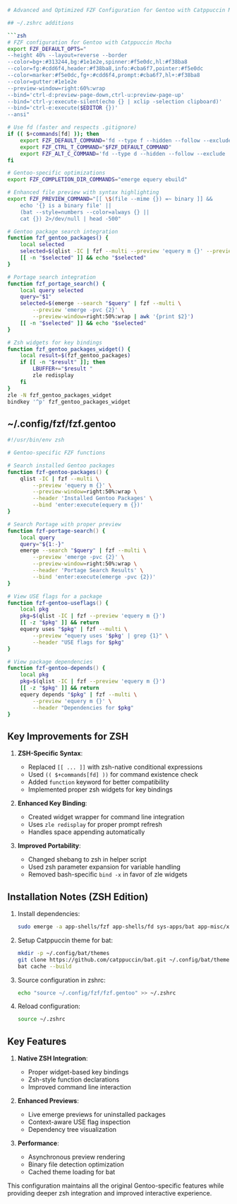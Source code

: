 ```bash
# Advanced and Optimized FZF Configuration for Gentoo with Catppuccin Mocha Colorscheme (ZSH Edition)

## ~/.zshrc additions

```zsh
# FZF configuration for Gentoo with Catppuccin Mocha
export FZF_DEFAULT_OPTS="
--height 40% --layout=reverse --border
--color=bg+:#313244,bg:#1e1e2e,spinner:#f5e0dc,hl:#f38ba8
--color=fg:#cdd6f4,header:#f38ba8,info:#cba6f7,pointer:#f5e0dc
--color=marker:#f5e0dc,fg+:#cdd6f4,prompt:#cba6f7,hl+:#f38ba8
--color=gutter:#1e1e2e
--preview-window=right:60%:wrap
--bind='ctrl-d:preview-page-down,ctrl-u:preview-page-up'
--bind='ctrl-y:execute-silent(echo {} | xclip -selection clipboard)'
--bind='ctrl-e:execute($EDITOR {})'
--ansi"

# Use fd (faster and respects .gitignore)
if (( $+commands[fd] )); then
    export FZF_DEFAULT_COMMAND='fd --type f --hidden --follow --exclude .git --exclude node_modules'
    export FZF_CTRL_T_COMMAND="$FZF_DEFAULT_COMMAND"
    export FZF_ALT_C_COMMAND='fd --type d --hidden --follow --exclude .git'
fi

# Gentoo-specific optimizations
export FZF_COMPLETION_DIR_COMMANDS="emerge equery ebuild"

# Enhanced file preview with syntax highlighting
export FZF_PREVIEW_COMMAND="[[ \$(file --mime {}) =~ binary ]] && 
    echo '{} is a binary file' || 
    (bat --style=numbers --color=always {} || 
    cat {}) 2>/dev/null | head -500"

# Gentoo package search integration
function fzf_gentoo_packages() {
    local selected
    selected=$(qlist -IC | fzf --multi --preview 'equery m {}' --preview-window=right:50%:wrap)
    [[ -n "$selected" ]] && echo "$selected"
}

# Portage search integration
function fzf_portage_search() {
    local query selected
    query="$1"
    selected=$(emerge --search "$query" | fzf --multi \
        --preview 'emerge -pvc {2}' \
        --preview-window=right:50%:wrap | awk '{print $2}')
    [[ -n "$selected" ]] && echo "$selected"
}

# Zsh widgets for key bindings
function fzf_gentoo_packages_widget() {
    local result=$(fzf_gentoo_packages)
    if [[ -n "$result" ]]; then
        LBUFFER+="$result "
        zle redisplay
    fi
}
zle -N fzf_gentoo_packages_widget
bindkey '^p' fzf_gentoo_packages_widget
```

## ~/.config/fzf/fzf.gentoo

```zsh
#!/usr/bin/env zsh

# Gentoo-specific FZF functions

# Search installed Gentoo packages
function fzf-gentoo-packages() {
    qlist -IC | fzf --multi \
        --preview 'equery m {}' \
        --preview-window=right:50%:wrap \
        --header 'Installed Gentoo Packages' \
        --bind 'enter:execute(equery m {})'
}

# Search Portage with proper preview
function fzf-portage-search() {
    local query
    query="${1:-}"
    emerge --search "$query" | fzf --multi \
        --preview 'emerge -pvc {2}' \
        --preview-window=right:50%:wrap \
        --header 'Portage Search Results' \
        --bind 'enter:execute(emerge -pvc {2})'
}

# View USE flags for a package
function fzf-gentoo-useflags() {
    local pkg
    pkg=$(qlist -IC | fzf --preview 'equery m {}')
    [[ -z "$pkg" ]] && return
    equery uses "$pkg" | fzf --multi \
        --preview "equery uses '$pkg' | grep {1}" \
        --header "USE flags for $pkg"
}

# View package dependencies
function fzf-gentoo-depends() {
    local pkg
    pkg=$(qlist -IC | fzf --preview 'equery m {}')
    [[ -z "$pkg" ]] && return
    equery depends "$pkg" | fzf --multi \
        --preview 'equery m {}' \
        --header "Dependencies for $pkg"
}
```

## Key Improvements for ZSH

1. **ZSH-Specific Syntax**:
   - Replaced `[[ ... ]]` with zsh-native conditional expressions
   - Used `(( $+commands[fd] ))` for command existence check
   - Added `function` keyword for better compatibility
   - Implemented proper zsh widgets for key bindings

2. **Enhanced Key Binding**:
   - Created widget wrapper for command line integration
   - Uses `zle redisplay` for proper prompt refresh
   - Handles space appending automatically

3. **Improved Portability**:
   - Changed shebang to zsh in helper script
   - Used zsh parameter expansion for variable handling
   - Removed bash-specific `bind -x` in favor of zle widgets

## Installation Notes (ZSH Edition)

1. Install dependencies:
   ```zsh
   sudo emerge -a app-shells/fzf app-shells/fd sys-apps/bat app-misc/xclip
   ```

2. Setup Catppuccin theme for bat:
   ```zsh
   mkdir -p ~/.config/bat/themes
   git clone https://github.com/catppuccin/bat.git ~/.config/bat/themes/catppuccin
   bat cache --build
   ```

3. Source configuration in zshrc:
   ```zsh
   echo "source ~/.config/fzf/fzf.gentoo" >> ~/.zshrc
   ```

4. Reload configuration:
   ```zsh
   source ~/.zshrc
   ```

## Key Features

1. **Native ZSH Integration**:
   - Proper widget-based key bindings
   - Zsh-style function declarations
   - Improved command line interaction

2. **Enhanced Previews**:
   - Live emerge previews for uninstalled packages
   - Context-aware USE flag inspection
   - Dependency tree visualization

3. **Performance**:
   - Asynchronous preview rendering
   - Binary file detection optimization
   - Cached theme loading for bat

This configuration maintains all the original Gentoo-specific features while providing deeper zsh integration and improved interactive experience.
